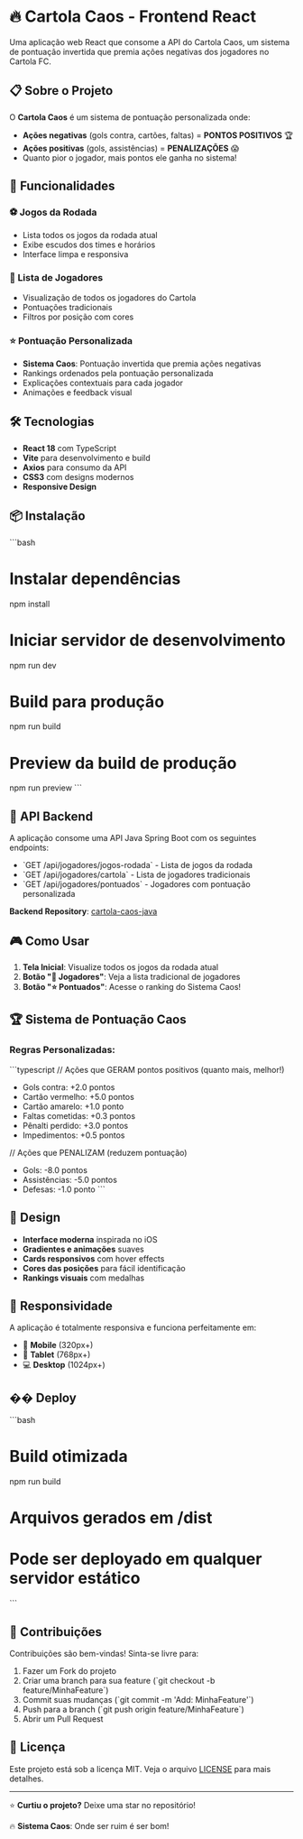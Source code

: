 # 🔥 Cartola Caos - Frontend React

Uma aplicação web React que consome a API do Cartola Caos, um sistema de pontuação invertida que premia ações negativas dos jogadores no Cartola FC.

## 📋 Sobre o Projeto

O **Cartola Caos** é um sistema de pontuação personalizada onde:
- **Ações negativas** (gols contra, cartões, faltas) = **PONTOS POSITIVOS** 🏆
- **Ações positivas** (gols, assistências) = **PENALIZAÇÕES** 😱
- Quanto pior o jogador, mais pontos ele ganha no sistema!

## 🚀 Funcionalidades

### ⚽ Jogos da Rodada
- Lista todos os jogos da rodada atual
- Exibe escudos dos times e horários
- Interface limpa e responsiva

### 👥 Lista de Jogadores  
- Visualização de todos os jogadores do Cartola
- Pontuações tradicionais
- Filtros por posição com cores

### ⭐ Pontuação Personalizada
- **Sistema Caos**: Pontuação invertida que premia ações negativas
- Rankings ordenados pela pontuação personalizada
- Explicações contextuais para cada jogador
- Animações e feedback visual

## 🛠️ Tecnologias

- **React 18** com TypeScript
- **Vite** para desenvolvimento e build
- **Axios** para consumo da API
- **CSS3** com designs modernos
- **Responsive Design**

## 📦 Instalação

\`\`\`bash
# Instalar dependências
npm install

# Iniciar servidor de desenvolvimento
npm run dev

# Build para produção
npm run build

# Preview da build de produção
npm run preview
\`\`\`

## 🔗 API Backend

A aplicação consome uma API Java Spring Boot com os seguintes endpoints:

- \`GET /api/jogadores/jogos-rodada\` - Lista de jogos da rodada
- \`GET /api/jogadores/cartola\` - Lista de jogadores tradicionais
- \`GET /api/jogadores/pontuados\` - Jogadores com pontuação personalizada

**Backend Repository**: [cartola-caos-java](https://github.com/rodrigojornooki/cartola-caos-java)

## 🎮 Como Usar

1. **Tela Inicial**: Visualize todos os jogos da rodada atual
2. **Botão "👥 Jogadores"**: Veja a lista tradicional de jogadores
3. **Botão "⭐ Pontuados"**: Acesse o ranking do Sistema Caos!

## 🏆 Sistema de Pontuação Caos

### Regras Personalizadas:
\`\`\`typescript
// Ações que GERAM pontos positivos (quanto mais, melhor!)
- Gols contra: +2.0 pontos
- Cartão vermelho: +5.0 pontos  
- Cartão amarelo: +1.0 ponto
- Faltas cometidas: +0.3 pontos
- Pênalti perdido: +3.0 pontos
- Impedimentos: +0.5 pontos

// Ações que PENALIZAM (reduzem pontuação)
- Gols: -8.0 pontos
- Assistências: -5.0 pontos
- Defesas: -1.0 ponto
\`\`\`

## 🎨 Design

- **Interface moderna** inspirada no iOS
- **Gradientes e animações** suaves
- **Cards responsivos** com hover effects
- **Cores das posições** para fácil identificação
- **Rankings visuais** com medalhas

## 📱 Responsividade

A aplicação é totalmente responsiva e funciona perfeitamente em:
- 📱 **Mobile** (320px+)
- 📱 **Tablet** (768px+)  
- 💻 **Desktop** (1024px+)

## �� Deploy

\`\`\`bash
# Build otimizada
npm run build

# Arquivos gerados em /dist
# Pode ser deployado em qualquer servidor estático
\`\`\`

## 🤝 Contribuições

Contribuições são bem-vindas! Sinta-se livre para:

1. Fazer um Fork do projeto
2. Criar uma branch para sua feature (\`git checkout -b feature/MinhaFeature\`)
3. Commit suas mudanças (\`git commit -m 'Add: MinhaFeature'\`)
4. Push para a branch (\`git push origin feature/MinhaFeature\`)
5. Abrir um Pull Request

## 📝 Licença

Este projeto está sob a licença MIT. Veja o arquivo [LICENSE](LICENSE) para mais detalhes.

---

⭐ **Curtiu o projeto?** Deixe uma star no repositório!

🔥 **Sistema Caos**: Onde ser ruim é ser bom!
